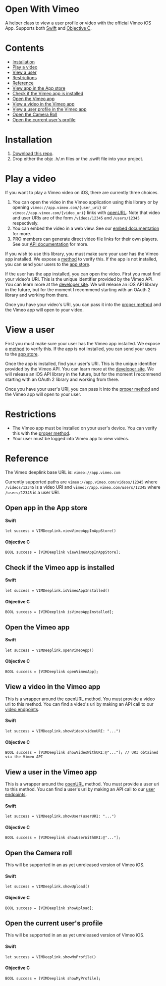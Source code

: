 Open With Vimeo
==================
A helper class to view a user profile or video with the official Vimeo iOS App. Supports both [Swift](https://developer.apple.com/swift/) and [Objective C](https://developer.apple.com/library/mac/documentation/cocoa/conceptual/ProgrammingWithObjectiveC/Introduction/Introduction.html).


# Contents
 - [Installation](#installation)
 - [Play a video](#play-a-video)
 - [View a user](#view-a-user)
 - [Restrictions](#restrictions)
 - [Reference](#reference)
  - [View app in the App store](#open-app-in-the-app-store)
  - [Check if the Vimeo app is installed](#check-if-the-vimeo-app-is-installed)
  - [Open the Vimeo app](#open-the-vimeo-app)
  - [View a video in the Vimeo app](#view-a-video-in-the-vimeo-app)
  - [View a user profile in the Vimeo app](#view-a-user-in-the-vimeo-app)
  - [Open the Camera Roll](#open-the-camera-roll)
  - [Open the current user's profile](#open-the-current-users-profile)

# Installation
1. [Download this repo](https://github.com/vimeo/VIMDeeplink/archive/master.zip).
2. Drop either the objc .h/.m files or the .swift file into your project.

# Play a video

If you want to play a Vimeo video on iOS, there are currently three choices.

1. You can open the video in the Vimeo application using this library or by opening `vimeo://app.vimeo.com/{user_uri}` or `vimeo://app.vimeo.com/{video_uri}` links with [openURL](https://developer.apple.com/Library/ios/documentation/UIKit/Reference/UIApplication_Class/index.html#//apple_ref/occ/instm/UIApplication/openURL:).  Note that video and user URIs are of the form `/videos/12345` and `/users/12345` respectively.
2. You can embed the video in a web view. See our [embed documentation](https://developer.vimeo.com/apis/oembed) for more.
3. PRO members can generate direct video file links for their own players. See our [API documentation](https://developer.vimeo.com/api) for more.

If you wish to use this library, you must make sure your user has the Vimeo app installed. We expose a [method](#check-if-the-vimeo-app-is-installed) to verify this. If the app is not installed, you can send your users to the [app store](#open-app-in-the-app-store).

If the user has the app installed, you can open the video. First you must find your video's URI. This is the unique identifier provided by the Vimeo API. You can learn more at the [developer site](https://developer.vimeo.com/api). We will release an iOS API library in the future, but for the moment I recommend starting with an OAuth 2 library and working from there.

Once you have your video's URI, you can pass it into the [proper method](#view-a-video-in-the-vimeo-app) and the Vimeo app will open to your video.

# View a user

First you must make sure your user has the Vimeo app installed. We expose a [method](#check-if-the-vimeo-app-is-installed) to verify this. If the app is not installed, you can send your users to the [app store](#open-app-in-the-app-store).

Once the app is installed, find your user's URI. This is the unique identifier provided by the Vimeo API. You can learn more at the [developer site](https://developer.vimeo.com/api). We will release an iOS API library in the future, but for the moment I recommend starting with an OAuth 2 library and working from there.

Once you have your user's URI, you can pass it into the [proper method](#view-a-user-in-the-vimeo-app) and the Vimeo app will open to your user.

# Restrictions
 - The Vimeo app must be installed on your user's device. You can verify this with the [proper method](#check-if-the-vimeo-app-is-installed).
 - Your user must be logged into Vimeo app to view videos.

# Reference

The Vimeo deeplink base URL is: `vimeo://app.vimeo.com`

Currently supported paths are `vimeo://app.vimeo.com/videos/12345` where `/videos/12345` is a video URI and `vimeo://app.vimeo.com/users/12345` where `/users/12345` is a user URI.

## Open app in the App store

#### Swift
`let success = VIMDeeplink.viewVimeoAppInAppStore()`

#### Objective C
`BOOL success = [VIMDeeplink viewVimeoAppInAppStore];`


## Check if the Vimeo app is installed

#### Swift
`let success = VIMDeeplink.isVimeoAppInstalled()`

#### Objective C
`BOOL success = [VIMDeeplink isVimeoAppInstalled];`

## Open the Vimeo app

#### Swift
`let success = VIMDeeplink.openVimeoApp()`

#### Objective C
`BOOL success = [VIMDeeplink openVimeoApp];`

## View a video in the Vimeo app

This is a wrapper around the [openURL](https://developer.apple.com/Library/ios/documentation/UIKit/Reference/UIApplication_Class/index.html#//apple_ref/occ/instm/UIApplication/openURL:) method. You must provide a video uri to this method. You can find a video's uri by making an API call to our [video endpoints](https://developer.vimeo.com/api/endpoints/videos#/{video_id}).

#### Swift
`let success = VIMDeeplink.showVideo(videoURI: "...")`

#### Objective C
`BOOL success = [VIMDeeplink showVideoWithURI:@"..."]; // URI obtained via the Vimeo API`

## View a user in the Vimeo app

This is a wrapper around the [openURL](https://developer.apple.com/Library/ios/documentation/UIKit/Reference/UIApplication_Class/index.html#//apple_ref/occ/instm/UIApplication/openURL:) method. You must provide a user uri to this method. You can find a user's uri by making an API call to our [user endpoints](https://developer.vimeo.com/api/endpoints/users#/{user_id}).

#### Swift
`let success = VIMDeeplink.showUser(userURI: "...")`

#### Objective C
`BOOL success = [VIMDeeplink showUserWithURI:@"..."];`

## Open the Camera roll

This will be supported in an as yet unreleased version of Vimeo iOS.

#### Swift
`let success = VIMDeeplink.showUpload()`

#### Objective C
`BOOL success = [VIMDeeplink showUpload];`

## Open the current user's profile

This will be supported in an as yet unreleased version of Vimeo iOS.

#### Swift
`let success = VIMDeeplink.showMyProfile()`

#### Objective C
`BOOL success = [VIMDeeplink showMyProfile];`



